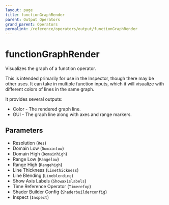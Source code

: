 ```yaml
---
layout: page
title: functionGraphRender
parent: Output Operators
grand_parent: Operators
permalink: /reference/operators/output/functionGraphRender
---
```


# functionGraphRender

Visualizes the graph of a function operator.

This is intended primarily for use in the Inspector, though there may be other uses.
It can take in multiple function inputs, which it will visualize with different colors of lines in the same graph.

It provides several outputs:
* Color - The rendered graph line.
* GUI - The graph line along with axes and range markers.



## Parameters

* Resolution (`Res`)
* Domain Low (`Domainlow`)
* Domain High (`Domainhigh`)
* Range Low (`Rangelow`)
* Range High (`Rangehigh`)
* Line Thickness (`Linethickness`)
* Line Blending (`Lineblending`)
* Show Axis Labels (`Showaxislabels`)
* Time Reference Operator (`Timerefop`)
* Shader Builder Config (`Shaderbuilderconfig`)
* Inspect (`Inspect`)
